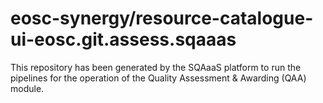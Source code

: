 <!--
SPDX-FileCopyrightText: Copyright contributors to the Software Quality Assurance as a Service (SQAaaS) project <sqaaas@ibergrid.eu>

SPDX-License-Identifier: GPL-3.0-only
-->

# eosc-synergy/resource-catalogue-ui-eosc.git.assess.sqaaas
This repository has been generated by the SQAaaS platform to run the pipelines
for the operation of the
Quality Assessment & Awarding (QAA)
module.